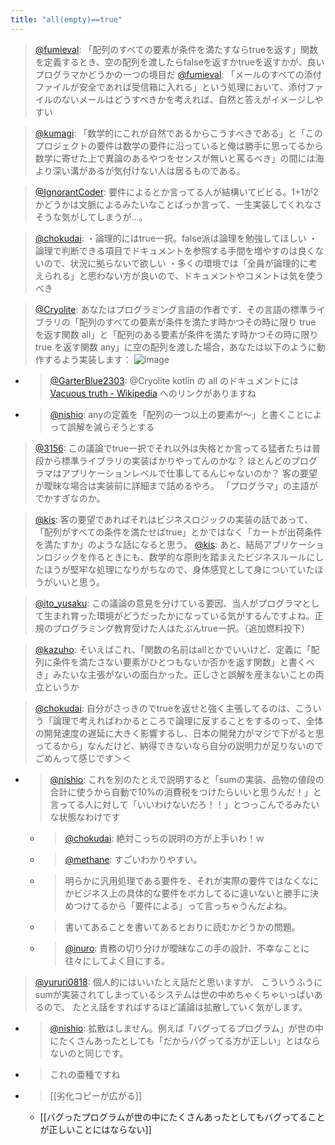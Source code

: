 ```yaml
---
title: "all(empty)==true"
---
```


> [@fumieval](https://twitter.com/fumieval/status/1663161595009314819?s=20): 「配列のすべての要素が条件を満たすならtrueを返す」関数を定義するとき、空の配列を渡したらfalseを返すかtrueを返すかが、良いプログラマかどうかの一つの境目だ
> [@fumieval](https://twitter.com/fumieval/status/1663322995744718848?s=20): 「メールのすべての添付ファイルが安全であれば受信箱に入れる」という処理において、添付ファイルのないメールはどうすべきかを考えれば、自然と答えがイメージしやすい

> [@kumagi](https://twitter.com/kumagi/status/1663468951677075456?s=20): 「数学的にこれが自然であるからこうすべきである」と「このプロジェクトの要件は数学の要件に沿っていると俺は勝手に思ってるから数学に寄せた上で異論のあるやつをセンスが無いと罵るべき」の間には海より深い溝があるが気付けない人は居るものである。

> [@IgnorantCoder](https://twitter.com/IgnorantCoder/status/1663571120354897920?s=20): 要件によるとか言ってる人が結構いてビビる。1+1が2かどうかは文脈によるみたいなことばっか言って、一生実装してくれなさそうな気がしてしまうが…。

> [@chokudai](https://twitter.com/chokudai/status/1663702986160308225?s=20): ・論理的にはtrue一択。false派は論理を勉強してほしい
> ・論理で判断できる項目でドキュメントを参照する手間を増やすのは良くないので、状況に拠らないで欲しい
> ・多くの環境では「全員が論理的に考えられる」と思わない方が良いので、ドキュメントやコメントは気を使うべき

> [@Cryolite](https://twitter.com/Cryolite/status/1663439852409622534?s=20): あなたはプログラミング言語の作者です．その言語の標準ライブラリの「配列のすべての要素が条件を満たす時かつその時に限り true を返す関数 all」と「配列のある要素が条件を満たす時かつその時に限り true を返す関数 any」に空の配列を渡した場合，あなたは以下のように動作するよう実装します：
> ![image](https://gyazo.com/a507fe50693b99f4d99fcad94968ed94/thumb/1000)
- > [@GarterBlue2303](https://twitter.com/GarterBlue2303/status/1663501743882371072?s=20): @Cryolite kotlin の all のドキュメントには [Vacuous truth - Wikipedia](https://en.wikipedia.org/wiki/Vacuous_truth) へのリンクがありますね
- > [@nishio](https://twitter.com/nishio/status/1663526973686321152): anyの定義を「配列の一つ以上の要素が〜」と書くことによって誤解を減らそうとする

> [@3156](https://twitter.com/3156/status/1663747595905413121?s=20): この議論でtrue一択でそれ以外は失格とか言ってる猛者たちは普段から標準ライブラリの実装ばかりやってんのかな？
> ほとんどのプログラマはアプリケーションレベルで仕事してるんじゃないのか？
> 客の要望が曖昧な場合は実装前に詳細まで詰めるやろ。
> 「プログラマ」の主語がでかすぎなのか。

> [@kis](https://twitter.com/kis/status/1663749216706101248?s=20): 客の要望であればそれはビジネスロジックの実装の話であって、「配列がすべての条件を満たせばtrue」とかではなく「カートが出荷条件を満たすか」のような話になると思う。
> [@kis](https://twitter.com/kis/status/1663749950235373568?s=20): あと、結局アプリケーションロジックを作るときにも、数学的な原則を踏まえたビジネスルールにしたほうが堅牢な処理になりがちなので、身体感覚として身についていたほうがいいと思う。

> [@ito_yusaku](https://twitter.com/ito_yusaku/status/1663714609700941824?s=20): この議論の意見を分けている要因、当人がプログラマとして生まれ育った環境がどうだったかになっている気がするんですよね。正規のプログラミング教育受けた人はたぶんtrue一択。（追加燃料投下）

> [@kazuho](https://twitter.com/kazuho/status/1663556196522164227?s=20): そいえばこれ、「関数の名前はallとかでいいけど、定義に「配列に条件を満たさない要素がひとつもないか否かを返す関数」と書くべき」みたいな主張がないの面白かった。正しさと誤解を産まないことの両立というか

> [@chokudai](https://twitter.com/chokudai/status/1663911825514086402): 自分がさっきのでtrueを返せと強く主張してるのは、こういう「論理で考えればわかるところで論理に反することをするのって、全体の開発速度の遅延に大きく影響するし、日本の開発力がマジで下がると思ってるから」なんだけど、納得できないなら自分の説明力が足りないのでごめんって感じです＞＜
- > [@nishio](https://twitter.com/nishio/status/1663918316547723268?s=20): これを別のたとえで説明すると「sumの実装、品物の値段の合計に使うから自動で10%の消費税をつけたらいいと思うんだ！」と言ってる人に対して「いいわけないだろ！！」とつっこんでるみたいな状態なわけです
    - > [@chokudai](https://twitter.com/chokudai/status/1663918490766409732?s=20): 絶対こっちの説明の方が上手いわ！ｗ
    - > [@methane](https://twitter.com/methane/status/1663922489116721153?s=20): すごいわかりやすい。
    - > 明らかに汎用処理である要件を、それが実際の要件ではなくなにかビジネス上の具体的な要件をボカしてるに違いないと勝手に決めつけてるから「要件による」って言っちゃうんだよね。
    - > 書いてあることを書いてあるとおりに読むかどうかの問題。
    - > [@inuro](https://twitter.com/inuro/status/1663931662571548673?s=20): 責務の切り分けが曖昧なこの手の設計、不幸なことに往々にしてよく目にする。

> [@yururi0818](https://twitter.com/yururi0818/status/1664063094535131136?s=20): 個人的にはいいたとえ話だと思いますが、
> こういうふうにsumが実装されてしまっているシステムは世の中めちゃくちゃいっぱいあるので、
> たとえ話をすればするほど議論は拡散していく気がします。
- > [@nishio](https://twitter.com/nishio/status/1664082500430487553?s=20): 拡散はしません。例えば「バグってるプログラム」が世の中にたくさんあったとしても「だからバグってる方が正しい」とはならないのと同じです。
- > これの亜種ですね
- >  [[劣化コピーが広がる]]
    - [[バグったプログラムが世の中にたくさんあったとしてもバグってることが正しいことにはならない]]
